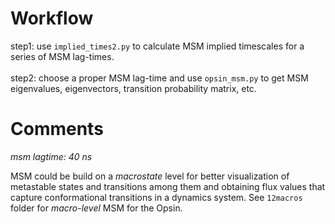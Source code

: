 # Workflow
step1: use `implied_times2.py` to calculate MSM implied timescales for a series of MSM lag-times.
<br />  
step2: choose a proper MSM lag-time and use `opsin_msm.py` to get MSM eigenvalues, eigenvectors, transition probability matrix, etc.
<br />  

# Comments

*msm lagtime: 40 ns*

MSM could be build on a _macrostate_ level for better visualization of 
metastable states and transitions among them and obtaining flux values that capture conformational
transitions in a dynamics system. See `12macros` folder for _macro-level_ MSM for the Opsin.


